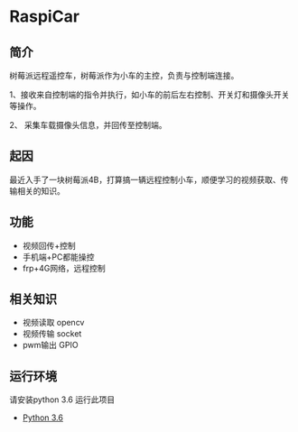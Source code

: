 # RaspiCar

## 简介
树莓派远程遥控车，树莓派作为小车的主控，负责与控制端连接。

1、接收来自控制端的指令并执行，如小车的前后左右控制、开关灯和摄像头开关等操作。

2、 采集车载摄像头信息，并回传至控制端。
## 起因
最近入手了一块树莓派4B，打算搞一辆远程控制小车，顺便学习的视频获取、传输相关的知识。

## 功能
- 视频回传+控制
- 手机端+PC都能操控
- frp+4G网络，远程控制

## 相关知识
- 视频读取 opencv
- 视频传输 socket
- pwm输出 GPIO

## 运行环境
请安装python 3.6 运行此项目
- [Python 3.6](https://www.python.org/)